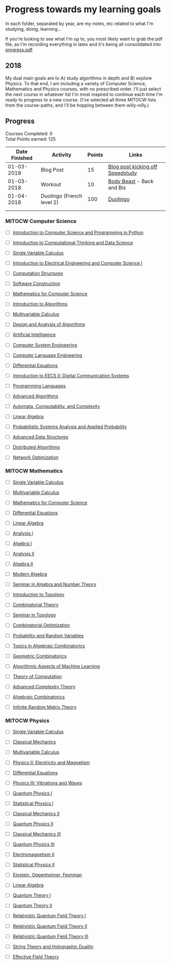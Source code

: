# Progress towards my learning goals

In each folder, separated by year, are my notes, etc related to what I'm studying, doing, learning...

If you're looking to see what I'm up to, you most likely want to grab the pdf file, as I'm recording everything in latex and it's being all consolidated into [progress.pdf](2018/progress/progress.pdf).

## 2018

My dual main goals are to A) study algorithms in depth and B) explore Physics. To that end, I am including a variety of Computer Science, Mathematics and Physics courses, with no prescribed order. I'll just select the next course in whatever list I'm most inspired to continue each time I'm ready to progress to a new course. (I've selected all three MITOCW lists from the course-paths, and I'll be hopping between them willy-nilly.)

## Progress

Courses Completed: 0  
Total Points earned: 125

| Date Finished | Activity                  | Points | Links                                                                                                         |
| ------------- | ------------------------- | ------ | ------------------------------------------------------------------------------------------------------------- |
| 01-03-2018    | Blog Post                 | 15     | [Blog post kicking off Speedstudy](https://medium.com/p1xts-blog/speedstudy-2018-295d988f0c5c)                |
| 01-03-2018    | Workout                   | 10     | [Body Beast](https://www.beachbody.com/product/fitness_programs/extreme/body-beast-workout.do) - Back and Bis |
| 01-04-2018    | Duolingo (French level 2) | 100    | [Duolingo](https://www.duolingo.com/P1xt)                                                                     |
|               |                           |        |                                                                                                               |
|               |                           |        |                                                                                                               |

### MITOCW Computer Science

* [ ] [Introduction to Computer Science and Programming in Python](https://ocw.mit.edu/courses/electrical-engineering-and-computer-science/6-0001-introduction-to-computer-science-and-programming-in-python-fall-2016/)

* [ ] [Introduction to Computational Thinking and Data Science](https://ocw.mit.edu/courses/electrical-engineering-and-computer-science/6-0002-introduction-to-computational-thinking-and-data-science-fall-2016/)

* [ ] [Single Variable Calculus](https://ocw.mit.edu/courses/mathematics/18-01sc-single-variable-calculus-fall-2010/)

* [ ] [Introduction to Electrical Engineering and Computer Science I](https://ocw.mit.edu/courses/electrical-engineering-and-computer-science/6-01sc-introduction-to-electrical-engineering-and-computer-science-i-spring-2011/)

* [ ] [Computation Structures](https://ocw.mit.edu/courses/electrical-engineering-and-computer-science/6-004-computation-structures-spring-2009/)

* [ ] [Software Construction](https://ocw.mit.edu/courses/electrical-engineering-and-computer-science/6-005-software-construction-spring-2016/index.htm)

* [ ] [Mathematics for Computer Science](https://ocw.mit.edu/courses/electrical-engineering-and-computer-science/6-042j-mathematics-for-computer-science-spring-2015/)

* [ ] [Introduction to Algorithms](https://ocw.mit.edu/courses/electrical-engineering-and-computer-science/6-006-introduction-to-algorithms-fall-2011/)

* [ ] [Multivariable Calculus](https://ocw.mit.edu/courses/mathematics/18-02sc-multivariable-calculus-fall-2010/)

* [ ] [Design and Analysis of Algorithms](https://ocw.mit.edu/courses/electrical-engineering-and-computer-science/6-046j-design-and-analysis-of-algorithms-spring-2015/)

* [ ] [Artificial Intelligence](https://ocw.mit.edu/courses/electrical-engineering-and-computer-science/6-034-artificial-intelligence-fall-2010/index.htm)

* [ ] [Computer System Engineering](https://ocw.mit.edu/courses/electrical-engineering-and-computer-science/6-033-computer-system-engineering-spring-2009/)

* [ ] [Computer Language Engineering](https://ocw.mit.edu/courses/electrical-engineering-and-computer-science/6-035-computer-language-engineering-spring-2010/)

* [ ] [Differential Equations](https://ocw.mit.edu/courses/mathematics/18-03-differential-equations-spring-2010/)

* [ ] [Introduction to EECS II: Digital Communication Systems](https://ocw.mit.edu/courses/electrical-engineering-and-computer-science/6-02-introduction-to-eecs-ii-digital-communication-systems-fall-2012/)

* [ ] [Programming Languages](https://ocw.mit.edu/courses/electrical-engineering-and-computer-science/6-821-programming-languages-fall-2002/)

* [ ] [Advanced Algorithms](https://ocw.mit.edu/courses/electrical-engineering-and-computer-science/6-854j-advanced-algorithms-fall-2008/)

* [ ] [Automata, Computability, and Complexity](https://ocw.mit.edu/courses/electrical-engineering-and-computer-science/6-045j-automata-computability-and-complexity-spring-2011/)

* [ ] [Linear Algebra](https://ocw.mit.edu/courses/mathematics/18-06-linear-algebra-spring-2010/)

* [ ] [Probabilistic Systems Analysis and Applied Probability](https://ocw.mit.edu/courses/electrical-engineering-and-computer-science/6-041sc-probabilistic-systems-analysis-and-applied-probability-fall-2013/)

* [ ] [Advanced Data Structures](https://ocw.mit.edu/courses/electrical-engineering-and-computer-science/6-851-advanced-data-structures-spring-2012/)

* [ ] [Distributed Algorithms](https://ocw.mit.edu/courses/electrical-engineering-and-computer-science/6-852j-distributed-algorithms-fall-2009/)

* [ ] [Network Optimization](https://ocw.mit.edu/courses/sloan-school-of-management/15-082j-network-optimization-fall-2010/)

### MITOCW Mathematics

* [ ] [Single Variable Calculus](https://ocw.mit.edu/courses/mathematics/18-01sc-single-variable-calculus-fall-2010/)

* [ ] [Multivariable Calculus](https://ocw.mit.edu/courses/mathematics/18-02sc-multivariable-calculus-fall-2010/)

* [ ] [Mathematics for Computer Science](https://ocw.mit.edu/courses/electrical-engineering-and-computer-science/6-042j-mathematics-for-computer-science-spring-2015/)

* [ ] [Differential Equations](https://ocw.mit.edu/courses/mathematics/18-03-differential-equations-spring-2010/)

* [ ] [Linear Algebra](https://ocw.mit.edu/courses/mathematics/18-06-linear-algebra-spring-2010/)

* [ ] [Analysis I](https://ocw.mit.edu/courses/mathematics/18-100b-analysis-i-fall-2010/)

* [ ] [Algebra I](https://ocw.mit.edu/courses/mathematics/18-701-algebra-i-fall-2010/)

* [ ] [Analysis II](https://ocw.mit.edu/courses/mathematics/18-101-analysis-ii-fall-2005/)

* [ ] [Algebra II](https://ocw.mit.edu/courses/mathematics/18-702-algebra-ii-spring-2011/)

* [ ] [Modern Algebra](https://ocw.mit.edu/courses/mathematics/18-703-modern-algebra-spring-2013/index.htm)

* [ ] [Seminar in Algebra and Number Theory](https://ocw.mit.edu/courses/mathematics/18-704-seminar-in-algebra-and-number-theory-computational-commutative-algebra-and-algebraic-geometry-fall-2008/)

* [ ] [Introduction to Topology](https://ocw.mit.edu/courses/mathematics/18-901-introduction-to-topology-fall-2004/)

* [ ] [Combinatorial Theory](https://ocw.mit.edu/courses/mathematics/18-315-combinatorial-theory-introduction-to-graph-theory-extremal-and-enumerative-combinatorics-spring-2005/)

* [ ] [Seminar in Topology](https://ocw.mit.edu/courses/mathematics/18-904-seminar-in-topology-spring-2011/)

* [ ] [Combinatorial Optimization](https://ocw.mit.edu/courses/mathematics/18-433-combinatorial-optimization-fall-2003/)

* [ ] [Probability and Random Variables](https://ocw.mit.edu/courses/mathematics/18-440-probability-and-random-variables-spring-2014/)

* [ ] [Topics in Algebraic Combinatorics](https://ocw.mit.edu/courses/mathematics/18-318-topics-in-algebraic-combinatorics-spring-2006/)

* [ ] [Geometric Combinatorics](https://ocw.mit.edu/courses/mathematics/18-319-geometric-combinatorics-fall-2005/)

* [ ] [Algorithmic Aspects of Machine Learning](https://ocw.mit.edu/courses/mathematics/18-409-algorithmic-aspects-of-machine-learning-spring-2015/)

* [ ] [Theory of Computation](https://ocw.mit.edu/courses/mathematics/18-404j-theory-of-computation-fall-2006/)

* [ ] [Advanced Complexity Theory](https://ocw.mit.edu/courses/mathematics/18-405j-advanced-complexity-theory-spring-2016/)

* [ ] [Algebraic Combinatorics](https://ocw.mit.edu/courses/mathematics/18-312-algebraic-combinatorics-spring-2009/)

* [ ] [Infinite Random Matrix Theory](https://ocw.mit.edu/courses/mathematics/18-338j-infinite-random-matrix-theory-fall-2004/)

### MITOCW Physics

* [ ] [Single Variable Calculus](https://ocw.mit.edu/courses/mathematics/18-01sc-single-variable-calculus-fall-2010/)

* [ ] [Classical Mechanics](https://ocw.mit.edu/courses/physics/8-01sc-classical-mechanics-fall-2016/)

* [ ] [Multivariable Calculus](https://ocw.mit.edu/courses/mathematics/18-02sc-multivariable-calculus-fall-2010/)

* [ ] [Physics II: Electricity and Magnetism](https://ocw.mit.edu/courses/physics/8-022-physics-ii-electricity-and-magnetism-fall-2006/index.htm)

* [ ] [Differential Equations](https://ocw.mit.edu/courses/mathematics/18-03-differential-equations-spring-2010/)

* [ ] [Physics III: Vibrations and Waves](http://mit.espe.edu.ec/courses/physics/8-03-physics-iii-vibrations-and-waves-fall-2004/index.htm)

* [ ] [Quantum Physics I](https://ocw.mit.edu/courses/physics/8-04-quantum-physics-i-spring-2016/)

* [ ] [Statistical Physics I](https://ocw.mit.edu/courses/physics/8-044-statistical-physics-i-spring-2013/)

* [ ] [Classical Mechanics II](https://ocw.mit.edu/courses/physics/8-223-classical-mechanics-ii-january-iap-2017/index.htm)

* [ ] [Quantum Physics II](https://ocw.mit.edu/courses/physics/8-05-quantum-physics-ii-fall-2013/index.htm)

* [ ] [Classical Mechanics III](https://ocw.mit.edu/courses/physics/8-09-classical-mechanics-iii-fall-2014/)

* [ ] [Quantum Physics III](https://ocw.mit.edu/courses/physics/8-06-quantum-physics-iii-spring-2016/)

* [ ] [Electromagnetism II](https://ocw.mit.edu/courses/physics/8-07-electromagnetism-ii-fall-2012/)

* [ ] [Statistical Physics II](https://ocw.mit.edu/courses/physics/8-08-statistical-physics-ii-spring-2005/)

* [ ] [Einstein, Oppenheimer, Feynman](https://ocw.mit.edu/courses/science-technology-and-society/sts-042j-einstein-oppenheimer-feynman-physics-in-the-20th-century-spring-2011/)

* [ ] [Linear Algebra](https://ocw.mit.edu/courses/mathematics/18-06-linear-algebra-spring-2010/)

* [ ] [Quantum Theory I](https://ocw.mit.edu/courses/physics/8-321-quantum-theory-i-fall-2002/)

* [ ] [Quantum Theory II](https://ocw.mit.edu/courses/physics/8-322-quantum-theory-ii-spring-2003/)

* [ ] [Relativistic Quantum Field Theory I](https://ocw.mit.edu/courses/physics/8-323-relativistic-quantum-field-theory-i-spring-2008/)

* [ ] [Relativistic Quantum Field Theory II](https://ocw.mit.edu/courses/physics/8-324-relativistic-quantum-field-theory-ii-fall-2010/)

* [ ] [Relativistic Quantum Field Theory III](https://ocw.mit.edu/courses/physics/8-325-relativistic-quantum-field-theory-iii-spring-2007/)

* [ ] [String Theory and Holographic Duality](https://ocw.mit.edu/courses/physics/8-821-string-theory-and-holographic-duality-fall-2014/)

* [ ] [Effective Field Theory](https://ocw.mit.edu/courses/physics/8-851-effective-field-theory-spring-2013/)

